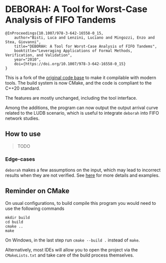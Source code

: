 # DEBORAH: A Tool for Worst-Case Analysis of FIFO Tandems

```
@InProceedings{10.1007/978-3-642-16558-0_15,
    author="Bisti, Luca and Lenzini, Luciano and Mingozzi, Enzo and Stea, Giovanni",
    title="DEBORAH: A Tool for Worst-Case Analysis of FIFO Tandems",
    booktitle="Leveraging Applications of Formal Methods, Verification, and Validation",
    year="2010",
    doi={https://doi.org/10.1007/978-3-642-16558-0_15}
}
```

This is a fork of the [original code base](https://1drv.ms/u/c/24bb005675f8a486/EYak-HVWALsggCTlJAwAAAABvEA9ScWAKheGEscG7tMlKg?e=qfBVm2) to make it compilable with modern tools.
The build system is now CMake, and the code is compliant to the C++20 standard.

The features are mostly unchanged, including the tool interface.

Among the additions, the program can now output the output arrival curve related to the LUDB scenario, which is useful to integrate `deborah` into FIFO network studies.

## How to use

> TODO

### Edge-cases

`deborah` makes a few assumptions on the input, which may lead to incorrect results when they are not verified.
See [here](/scenarios/edge-cases/) for more details and examples.

## Reminder on CMake

On usual configurations, to build compile this program you would need to use the following commands

```
mkdir build
cd build
cmake ..
make
```

On Windows, in the last step run `cmake --build .` instead of `make`.

Alternatively, most IDEs will allow you to open the project via the `CMakeLists.txt` and take care of the build process themselves.